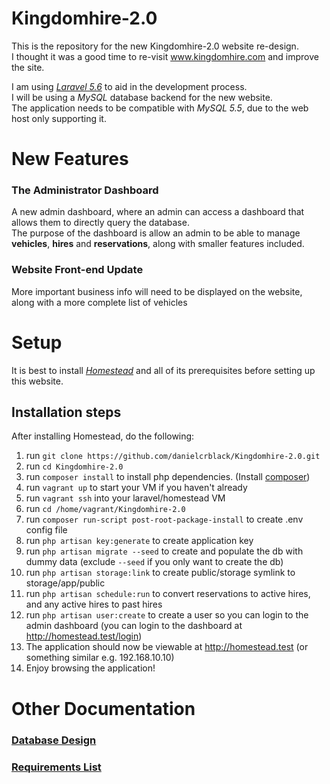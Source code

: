 # Kingdomhire-2.0
This is the repository for the new Kingdomhire-2.0 website re-design.  
I thought it was a good time to re-visit www.kingdomhire.com and improve the site.

I am using [*Laravel 5.6*](https://laravel.com/docs/5.6/installation) to aid in the development process.  
I will be using a *MySQL* database backend for the new website.  
The application needs to be compatible with *MySQL 5.5*, due to the web host only supporting it.

# New Features
### The Administrator Dashboard
  A new admin dashboard, where an admin can access a dashboard that allows them to directly query the database.  
  The purpose of the dashboard is allow an admin to be able to manage __vehicles__, __hires__ and __reservations__, along with smaller features included.
   
### Website Front-end Update 
   More important business info will need to be displayed on the website, along with a more complete list of vehicles

# Setup
It is best to install [*Homestead*](https://laravel.com/docs/5.6/homestead#installation-and-setup) and all of its prerequisites before setting up this website.

## Installation steps  
After installing Homestead, do the following:
  1. run `git clone https://github.com/danielcrblack/Kingdomhire-2.0.git`    
  2. run `cd Kingdomhire-2.0`    
  2. run `composer install` to install php dependencies. (Install [composer](https://getcomposer.org/))
  1. run `vagrant up` to start your VM if you haven't already    
  2. run `vagrant ssh` into your laravel/homestead VM
  3. run `cd /home/vagrant/Kingdomhire-2.0`     
  6. run `composer run-script post-root-package-install` to create .env config file
  7. run `php artisan key:generate` to create application key
  8. run `php artisan migrate --seed` to create and populate the db with dummy data (exclude `--seed` if you only want to create the db)
  9. run `php artisan storage:link` to create public/storage symlink to storage/app/public  
  10. run `php artisan schedule:run` to convert reservations to active hires, and any active hires to past hires  
  11. run `php artisan user:create` to create a user so you can login to the admin dashboard (you can login to the dashboard at http://homestead.test/login)  
  12. The application should now be viewable at http://homestead.test (or something similar e.g. 192.168.10.10)
  13. Enjoy browsing the application!  

# Other Documentation
### [Database Design](DATABASE.md)  
### [Requirements List](REQUIREMENTS.md)
 
